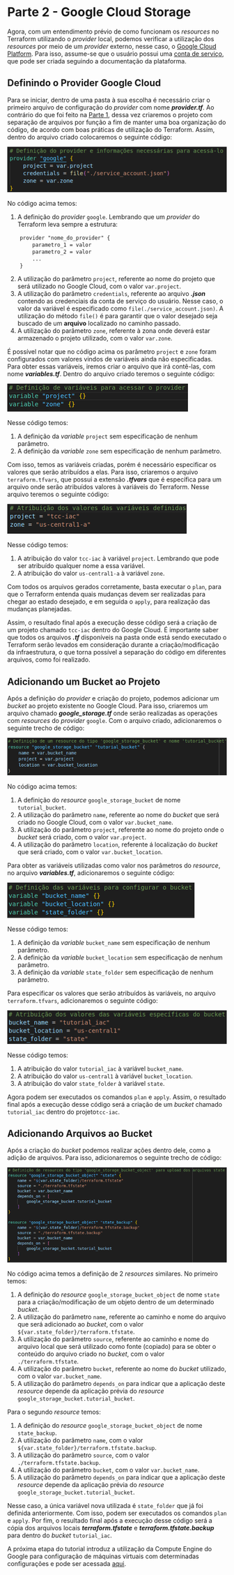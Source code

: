 # Parte 2 - Google Cloud Storage

Agora, com um entendimento prévio de como funcionam os _resources_ no Terraform utilizando o _provider_ local, podemos verificar a utilização dos _resources_ por meio de um _provider_ externo, nesse caso, o [Google Cloud Platform](https://cloud.google.com/). Para isso, assume-se que o usuário possui uma [conta de serviço](https://cloud.google.com/iam/docs/service-accounts?hl=pt-br), que pode ser criada seguindo a documentação da plataforma.

## Definindo o Provider Google Cloud

Para se iniciar, dentro de uma pasta à sua escolha é necessário criar o primeiro arquivo de configuração do _provider_ com nome  **_provider.tf_**. Ao contrário do que foi feito na [Parte 1](../parte1/main.md), dessa vez criaremos o projeto com separação de arquivos por função a fim de manter uma boa organização do código, de acordo com boas práticas de utilização do Terraform. Assim, dentro do arquivo criado colocaremos o seguinte código:

![Definição inicial do provider](images/provider_config.png)

No código acima temos:

1. A definição do _provider_  ```google```. Lembrando que um _provider_ do Terraform leva sempre a estrutura:

```
    provider "nome_do_provider" {
        parametro_1 = valor
        parametro_2 = valor
        ...
    }
```

2. A utilização do parâmetro ```project```, referente ao nome do projeto que será utilizado no Google Cloud, com o valor ```var.project```.
3. A utilização do parâmetro ```credentials```, referente ao arquivo **_.json_** contendo as credenciais da conta de serviço do usuário. Nesse caso, o valor da variável é especificado como ```file(./service_account.json)```. A utilização do método ```file()``` é para garantir que o valor desejado seja buscado de um **arquivo** localizado no caminho passado.
4. A utilização do parâmetro ```zone```, referente à zona onde deverá estar armazenado o projeto utilizado, com o valor ```var.zone```.

É possível notar que no código acima os parâmetro ```project``` e ```zone``` foram configurados com valores vindos de variáveis ainda não especificadas. Para obter essas variáveis, iremos criar o arquivo que irá contê-las, com nome **_variables.tf_**. Dentro do arquivo criado teremos o seguinte código:

![Definição inicial de variáveis](images/variaveis_inicial.png)

Nesse código temos:

1. A definição da _variable_ ```project``` sem especificação de nenhum parâmetro.
2. A definição da _variable_ ```zone``` sem especificação de nenhum parâmetro.

Com isso, temos as variáveis criadas, porém é necessário especificar os valores que serão atribuídos a elas. Para isso, criaremos o arquivo ```terraform.tfvars```, que possui a extensão **_.tfvars_** que é específica para um arquivo onde serão atribuídos valores à variáveis do Terraform. Nesse arquivo teremos o seguinte código:

![Atribuição dos valores das variáveis](images/valores_variaveis.png)

Nesse código temos:

1. A atribuição do valor ```tcc-iac``` à variável ```project```. Lembrando que pode ser atribuído qualquer nome a essa variável.
2. A atribuição do valor ```us-central1-a``` à variável ```zone```.

Com todos os arquivos gerados corretamente, basta executar o ```plan```, para que o Terraform entenda quais mudanças devem ser realizadas para chegar ao estado desejado, e em seguida o ```apply```, para realização das mudanças planejadas.

Assim, o resultado final após a execução desse código será a criação de um projeto chamado ```tcc-iac``` dentro do Google Cloud. É importante saber que todos os arquivos **_.tf_** disponíveis na pasta onde está sendo executado o Terraform serão levados em consideração durante a criação/modificação da infraestrutura, o que torna possível a separação do código em diferentes arquivos, como foi realizado.

## Adicionando um Bucket ao Projeto

Após a definição do _provider_ e criação do projeto, podemos adicionar um _bucket_ ao projeto existente no Google Cloud. Para isso, criaremos um arquivo chamado **_google_storage.tf_** onde serão realizadas as operações com _resources_ do _provider_ ```google```. Com o arquivo criado, adicionaremos o seguinte trecho de código:

![Adição do resource google_storage_bucket](images/resource_google_bucket.png)

No código acima temos:

1. A definição do _resource_  ```google_storage_bucket``` de nome ```tutorial_bucket```.
2. A utilização do parâmetro ```name```, referente ao nome do _bucket_ que será criado no Google Cloud, com o valor ```var.bucket_name```.
3. A utilização do parâmetro ```project```, referente ao nome do projeto onde o _bucket_ será criado, com o valor ```var.project```.
4. A utilização do parâmetro ```location```, referente á localização do _bucket_ que será criado, com o valor ```var.bucket_location```.

Para obter as variáveis utilizadas como valor nos parâmetros do _resource_, no arquivo **_variables.tf_**, adicionaremos o seguinte código:

![Definição de variáveis do resource google_storage_bucket](images/variaveis_bucket.png)

Nesse código temos:

1. A definição da _variable_ ```bucket_name``` sem especificação de nenhum parâmetro.
2. A definição da _variable_ ```bucket_location``` sem especificação de nenhum parâmetro.
3. A definição da _variable_ ```state_folder``` sem especificação de nenhum parâmetro.

Para especificar os valores que serão atribuídos às variáveis, no arquivo ```terraform.tfvars```, adicionaremos o seguinte código:

![Atribuição dos valores das variáveis do resource bucket](images/valores_variaveis_bucket.png)

Nesse código temos:

1. A atribuição do valor ```tutorial_iac``` à variável ```bucket_name```.
2. A atribuição do valor ```us-central1``` à variável ```bucket_location```.
3. A atribuição do valor ```state_folder``` à variável ```state```.

Agora podem ser executados os comandos ```plan``` e ```apply```. Assim, o resultado final após a execução desse código será a criação de um _bucket_ chamado ```tutorial_iac``` dentro do projeto```tcc-iac```.

## Adicionando Arquivos ao Bucket

Após a criação do _bucket_ podemos realizar ações dentro dele, como a adição de arquivos. Para isso, adicionaremos o seguinte trecho de código:

![Adição do resource google_storage_bucket](images/resource_google_bucket_state.png)

No código acima temos a definição de 2 _resources_ similares. No primeiro temos:

1. A definição do _resource_  ```google_storage_bucket_object``` de nome ```state``` para a criação/modificação de um objeto dentro de um determinado _bucket_.
2. A utilização do parâmetro ```name```, referente ao caminho e nome do arquivo que será adicionado ao _bucket_, com o valor ```${var.state_folder}/terraform.tfstate```.
3. A utilização do parâmetro ```source```, referente ao caminho e nome do arquivo local que será utilizado como fonte (copiado) para se obter o conteúdo do arquivo criado no _bucket_, com o valor ```./terraform.tfstate```.
4. A utilização do parâmetro ```bucket```, referente ao nome do _bucket_ utilizado, com o valor ```var.bucket_name```.
5. A utilização do parâmetro ```depends_on``` para indicar que a aplicação deste _resource_ depende da aplicação prévia do _resource_ ```google_storage_bucket.tutorial_bucket```.

Para o segundo _resource_ temos:

1. A definição do _resource_  ```google_storage_bucket_object``` de nome ```state_backup```.
2. A utilização do parâmetro ```name```, com o valor ```${var.state_folder}/terraform.tfstate.backup```.
3. A utilização do parâmetro ```source```, com o valor ```./terraform.tfstate.backup```.
4. A utilização do parâmetro ```bucket```, com o valor ```var.bucket_name```.
5. A utilização do parâmetro ```depends_on``` para indicar que a aplicação deste _resource_ depende da aplicação prévia do _resource_ ```google_storage_bucket.tutorial_bucket```.

Nesse caso, a única variável nova utilizada é ```state_folder``` que já foi definida anteriormente. Com isso, podem ser executados os comandos ```plan``` e ```apply```. Por fim, o resultado final após a execução desse código será a cópia dos arquivos locais **_terraform.tfstate_** e **_terraform.tfstate.backup_** para dentro do _bucket_ ```tutorial_iac```.

A próxima etapa do tutorial introduz a utilização da Compute Engine do Google para configuração de máquinas virtuais com determinadas configurações e pode ser acessada [aqui](../parte3/main.md).
